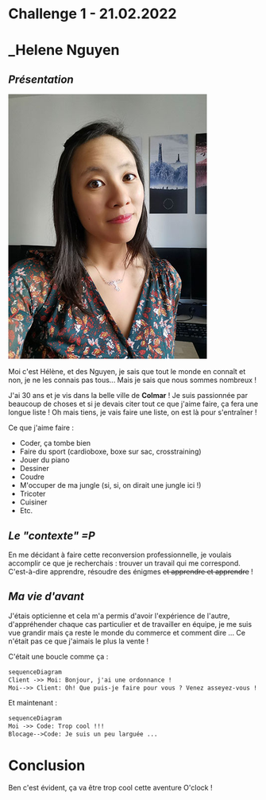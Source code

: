 # Challenge 1 - 21.02.2022

# _Helene Nguyen
## *Présentation*
![Photo](/profilmini.jpg)

Moi c'est Hélène, et des Nguyen, je sais que tout le monde en connaît et non, je ne les connais pas tous... Mais je sais que nous sommes nombreux !

J'ai 30 ans et je vis dans la belle ville de **Colmar** !
Je suis passionnée par beaucoup de choses et si je devais citer tout ce que j'aime faire, ça fera une longue liste ! Oh mais tiens, je vais faire une liste, on est là pour s'entraîner !

Ce que j'aime faire :

 - Coder, ça tombe bien
 - Faire du sport (cardioboxe, boxe sur sac, crosstraining)
 - Jouer du piano
 - Dessiner
 - Coudre
 - M'occuper de ma jungle (si, si, on dirait une jungle ici !)
 - Tricoter
 - Cuisiner
 - Etc.

## *Le "contexte" =P*

En me décidant à faire cette reconversion professionnelle, je voulais accomplir ce que je recherchais : trouver un travail qui me correspond. C'est-à-dire apprendre, résoudre des énigmes ~~et apprendre et apprendre~~ !

## *Ma vie d'avant*

J'étais opticienne et cela m'a permis d'avoir l'expérience de l'autre, d'appréhender chaque cas particulier et de travailler en équipe, je me suis vue grandir mais ça reste le monde du commerce et comment dire ... Ce n'était pas ce que j'aimais le plus la vente !

C'était une boucle comme ça :

```mermaid
sequenceDiagram
Client ->> Moi: Bonjour, j'ai une ordonnance !
Moi-->> Client: Oh! Que puis-je faire pour vous ? Venez asseyez-vous !

```
Et maintenant :

 ```mermaid
sequenceDiagram
Moi ->> Code: Trop cool !!!
Blocage-->Code: Je suis un peu larguée ...

```

# Conclusion

Ben c'est évident, ça va être trop cool cette aventure O'clock !